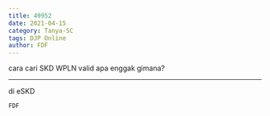 ```yaml
---
title: 49952
date: 2021-04-15
category: Tanya-SC
tags: DJP Online
author: FDF
---
```


cara cari SKD WPLN valid apa enggak gimana?

---

di eSKD

`FDF`
